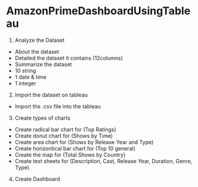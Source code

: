 # AmazonPrimeDashboardUsingTableau
1. Analyze the Dataset

- About the dataset
- Detailed the dataset it contains (12columns)
- Summarize the dataset
 - 10 string
 - 1 date & time
 - 1 integer

2. Import the dataset on tableau

- Import the .csv file into the tableau

3. Create types of charts

- Create radical bar chart for (Top Ratings)
- Create donut chart for (Shows by Time)
- Create area chart for (Shows by Release Year and Type)
- Create horizontical bar chart for (Top 10 general)
- Create the map for (Total Shows by Country)
- Create text sheets for (Description, Cast, Release Year, Duration, Genre, Type)

4. Create Dashboard

